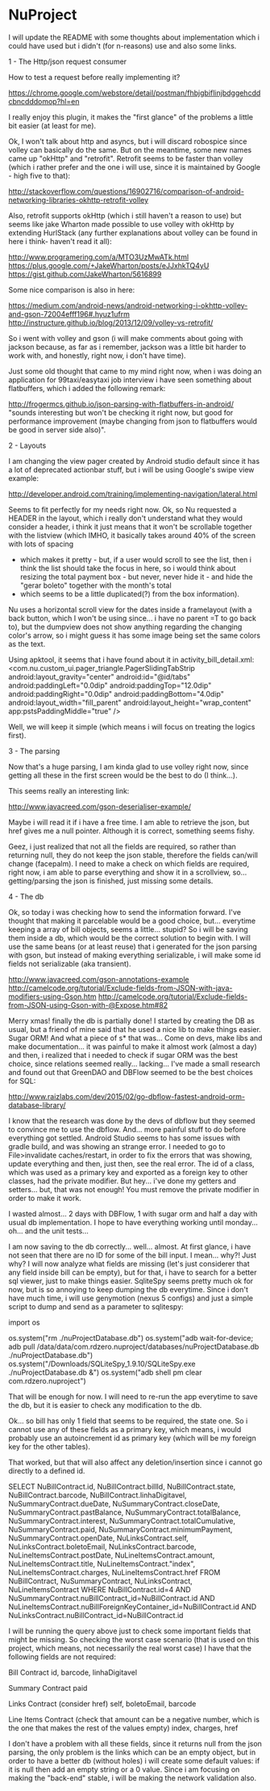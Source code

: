 # NuProject

I will update the README with some thoughts about implementation which i could have used but i didn't (for n-reasons) use and
also some links.

1 - The Http/json request consumer

How to test a request before really implementing it?

https://chrome.google.com/webstore/detail/postman/fhbjgbiflinjbdggehcddcbncdddomop?hl=en

I really enjoy this plugin, it makes the "first glance" of the problems a little bit easier (at least for me).

Ok, I won't talk about http and asyncs, but i will discard robospice since volley can basically do the same.
But on the meantime, some new names came up "okHttp" and "retrofit". Retrofit seems to be faster than volley (which i rather
prefer and the one i will use, since it is maintained by Google - high five to that):

http://stackoverflow.com/questions/16902716/comparison-of-android-networking-libraries-okhttp-retrofit-volley

Also, retrofit supports okHttp (which i still haven't a reason to use) but seems like jake Wharton made possible to use volley
with okHttp by extending HurlStack (any further explanations about volley can be found in here i think- haven't read it all):

http://www.programering.com/a/MTO3UzMwATk.html
https://plus.google.com/+JakeWharton/posts/eJJxhkTQ4yU
https://gist.github.com/JakeWharton/5616899

Some nice comparison is also in here:

https://medium.com/android-news/android-networking-i-okhttp-volley-and-gson-72004efff196#.hyuz1ufrm
http://instructure.github.io/blog/2013/12/09/volley-vs-retrofit/

So i went with volley and gson (i will make comments about going with jackson because, as far as i remember, jackson was a little
bit harder to work with, and honestly, right now, i don't have time).

Just some old thought that came to my mind right now, when i was doing an application for 99taxi/easytaxi job interview i have seen
something about flatbuffers, which i added the following remark:

http://frogermcs.github.io/json-parsing-with-flatbuffers-in-android/
"sounds interesting but won't be checking it right now, but good for performance improvement
(maybe changing from json to flatbuffers would be good in server side also)".

2 - Layouts

I am changing the view pager created by Android studio default since it has a lot of deprecated actionbar stuff, but i will be using
Google's swipe view example:

http://developer.android.com/training/implementing-navigation/lateral.html 

Seems to fit perfectly for my needs right now.
Ok, so Nu requested a HEADER in the layout, which i really don't understand what they would consider a header, i think it just means
that it won't be scrollable together with the listview (which IMHO, it basically takes around 40% of the screen with lots of spacing
- which makes it pretty - but, if a user would scroll to see the list, then i think the list should take the focus in here, so i would
think about resizing the total payment box - but never, never hide it - and hide the "gerar boleto" together with the month's total
- which seems to be a little duplicated(?) from the box information).

Nu uses a horizontal scroll view for the dates inside a framelayout (with a back button, which I won't be using since... i have no
parent =T to go back to), but the dumpview does not show anything regarding the changing color's arrow, so i might guess it has some
image being set the same colors as the text.

Using apktool, it seems that i have found about it in activity_bill_detail.xml:
 <com.nu.custom_ui.pager_triangle.PagerSlidingTabStrip android:layout_gravity="center" android:id="@id/tabs" android:paddingLeft="0.0dip" android:paddingTop="12.0dip" android:paddingRight="0.0dip" android:paddingBottom="4.0dip" android:layout_width="fill_parent" android:layout_height="wrap_content" app:pstsPaddingMiddle="true" />

Well, we will keep it simple (which means i will focus on treating the logics first).

3 - The parsing

Now that's a huge parsing, I am kinda glad to use volley right now, since getting all these in the first screen would be the best to do
(I think...).

This seems really an interesting link:

http://www.javacreed.com/gson-deserialiser-example/

Maybe i will read it if i have a free time.
I am able to retrieve the json, but href gives me a null pointer. Although it is correct, something seems fishy.

Geez, i just realized that not all the fields are required, so rather than returning null, they do not keep the json stable, therefore the
fields can/will change (facepalm).
I need to make a check on which fields are required, right now, i am able to parse everything and show it in a scrollview, so...
getting/parsing the json is finished, just missing some details.

4 - The db

Ok, so today i was checking how to send the information forward. I've thought that making it parcelable would be a good choice, but...
everytime keeping a array of bill objects, seems a little... stupid? So i will be saving them inside a db, which would be the correct
solution to begin with. I will use the same beans (or at least reuse) that i generated for the json parsing with gson, but instead of
making everything serializable, i will make some id fields not serializable (aka transient).

http://www.javacreed.com/gson-annotations-example
http://camelcode.org/tutorial/Exclude-fields-from-JSON-with-java-modifiers-using-Gson.htm
http://camelcode.org/tutorial/Exclude-fields-from-JSON-using-Gson-with-@Expose.htm#82

Merry xmas! finally the db is partially done! I started by creating the DB as usual, but a friend of mine said that he used a nice lib to
make things easier. Sugar ORM!
And what a piece of s* that was... Come on devs, make libs and make documentation... it was painful to make it almost work (almost a day)
and then, i realized that i needed to check if sugar ORM was the best choice, since relations seemed really... lacking...
I've made a small research and found out that GreenDAO and DBFlow seemed to be the best choices for SQL:

http://www.raizlabs.com/dev/2015/02/go-dbflow-fastest-android-orm-database-library/

I know that the research was done by the devs of dbflow but they seemed to convince me to use the dbflow.
And... more painful stuff to do before everything got settled. Android Studio seems to has some issues with gradle build, and was showing
an strange error. I needed to go to File>invalidate caches/restart, in order to fix the errors that was showing, update everything and then,
just then, see the real error.
The id of a class, which was used as a primary key and exported as a foreign key to other classes, had the private modifier. But hey... i've
done my getters and setters... but, that was not enough! You must remove the private modifier in order to make it work.

I wasted almost... 2 days with DBFlow, 1 with sugar orm and half a day with usual db implementation.
I hope to have everything working until monday... oh... and the unit tests...

I am now saving to the db correctly... well... almost.
At first glance, i have not seen that there are no ID for some of the bill input. I mean... why?! Just why?
I will now analyze what fields are missing (let's just considerer that any field inside bill can be empty), but for that, i have to search
for a better sql viewer, just to make things easier.
SqliteSpy seems pretty much ok for now, but is so annoying to keep dumping the db everytime.
Since i don't have much time, i will use genymotion (nexus 5 configs) and just a simple script to dump and send as a parameter to sqlitespy:

import os

os.system("rm ./nuProjectDatabase.db")
os.system("adb wait-for-device; adb pull /data/data/com.rdzero.nuproject/databases/nuProjectDatabase.db ./nuProjectDatabase.db")
os.system("/Downloads/SQLiteSpy_1.9.10/SQLiteSpy.exe ./nuProjectDatabase.db &")
os.system("adb shell pm clear com.rdzero.nuproject")

That will be enough for now. I will need to re-run the app everytime to save the db, but it is easier to check any modification to the db.

Ok... so bill has only 1 field that seems to be required, the state one.
So i cannot use any of these fields as a primary key, which means, i would probably use an autoincrement id as primary key (which will be my
foreign key for the other tables).

That worked, but that will also affect any deletion/insertion since i cannot go directly to a defined id.

SELECT NuBillContract.id, NuBillContract.billId, NuBillContract.state, NuBillContract.barcode, NuBillContract.linhaDigitavel,
NuSummaryContract.dueDate, NuSummaryContract.closeDate, NuSummaryContract.pastBalance, NuSummaryContract.totalBalance, NuSummaryContract.interest, NuSummaryContract.totalCumulative, NuSummaryContract.paid, NuSummaryContract.minimumPayment, NuSummaryContract.openDate,
NuLinksContract.self, NuLinksContract.boletoEmail, NuLinksContract.barcode,
NuLineItemsContract.postDate, NuLineItemsContract.amount, NuLineItemsContract.title, NuLineItemsContract."index", NuLineItemsContract.charges, NuLineItemsContract.href 
FROM NuBillContract, NuSummaryContract, NuLinksContract, NuLineItemsContract
WHERE NuBillContract.id=4
AND NuSummaryContract.nuBillContract_id=NuBillContract.id
AND NuLineItemsContract.nuBillForeignKeyContainer_id=NuBillContract.id
AND NuLinksContract.nuBillContract_id=NuBillContract.id

I will be running the query above just to check some important fields that might be missing.
So checking the worst case scenario (that is used on this project, which means, not necessarily the real worst case) I have that the following
fields are not required:

Bill Contract
id, barcode, linhaDigitavel

Summary Contract
paid

Links Contract (consider href)
self, boletoEmail, barcode

Line Items Contract (check that amount can be a negative number, which is the one that makes the rest of the values empty)
index, charges, href

I don't have a problem with all these fields, since it returns null from the json parsing, the only problem is the links which can be an empty
object, but in order to have a better db (without holes) i will create some default values: if it is null then add an empty string or a 0 value.
Since i am focusing on making the "back-end" stable, i will be making the network validation also.